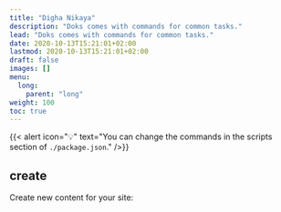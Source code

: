 ```yaml
---
title: "Digha Nikaya"
description: "Doks comes with commands for common tasks."
lead: "Doks comes with commands for common tasks."
date: 2020-10-13T15:21:01+02:00
lastmod: 2020-10-13T15:21:01+02:00
draft: false
images: []
menu:
  long:
    parent: "long"
weight: 100
toc: true
---
```


{{< alert icon="💡" text="You can change the commands in the scripts section of `./package.json`." />}}

## create

Create new content for your site:
